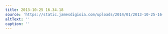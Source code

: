 ```yaml
---
title: 2013-10-25 16.34.18
source: 'https://static.jamesdigioia.com/uploads/2014/01/2013-10-25-16-34-18-scaled.jpg'
altText: ''
caption: ''
---
```


